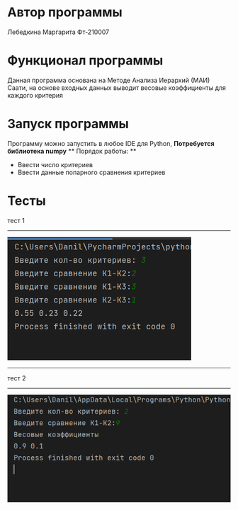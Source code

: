 # Автор программы
Лебедкина Маргарита Фт-210007
# Функционал программы
Данная программа основана на Методе Анализа Иерархий (МАИ) Саати, на основе входных данных выводит весовые коэффициенты для каждого критерия
# Запуск программы
Программу можно запустить в любое IDE для Python, **Потребуется библиотека numpy**
** Порядок работы: **
- Ввести число критериев
- Ввести данные попарного сравнения критериев
# Тесты
тест 1
___
![](https://github.com/I-D-S/Saati/blob/main/tests/%D1%82%D0%B5%D1%81%D1%821.png)
___
тест 2
___
![](https://github.com/I-D-S/Saati/blob/main/tests/%D1%82%D0%B5%D1%81%D1%822.png)
